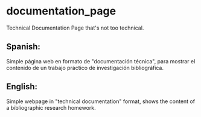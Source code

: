 # documentation_page
Technical Documentation Page that's not too technical.

Spanish:
-------
Simple página web en formato de "documentación técnica", para mostrar el contenido de un trabajo práctico de investigación bibliográfica.

English:
-------
Simple webpage in "technical documentation" format, shows the content of a bibliographic research homework.

